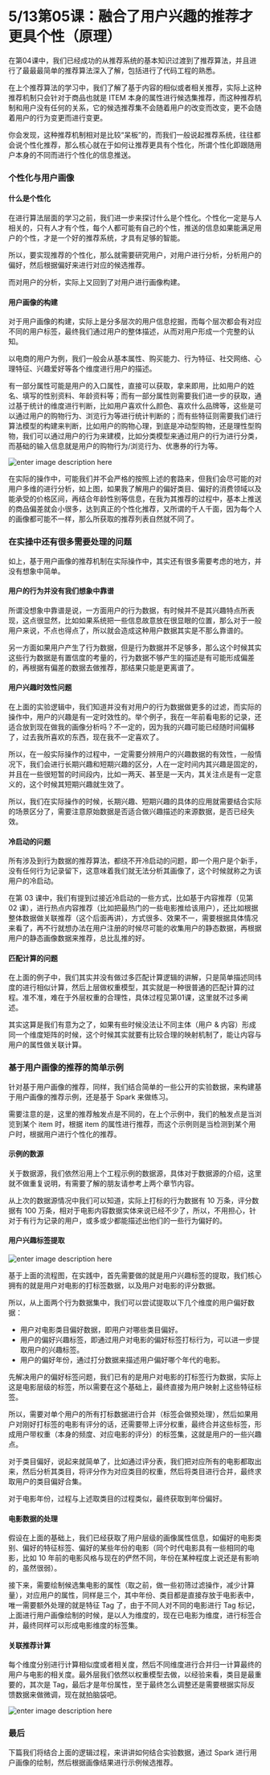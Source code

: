 # 5/13第05课：融合了用户兴趣的推荐才更具个性（原理）

在第04课中，我们已经成功的从推荐系统的基本知识过渡到了推荐算法，并且进行了最最最简单的推荐算法深入了解，包括进行了代码工程的熟悉。

在上个推荐算法的学习中，我们了解了基于内容的相似或者相关推荐，实际上这种推荐机制只会针对于商品也就是 ITEM 本身的属性进行候选集推荐，而这种推荐机制和用户没有任何的关系，它的候选推荐集不会随着用户的改变而改变，更不会随着用户的行为变更而进行变更。

你会发现，这种推荐机制相对是比较“呆板”的，而我们一般说起推荐系统，往往都会说个性化推荐，那么核心就在于如何让推荐更具有个性化，所谓个性化即跟随用户本身的不同而进行个性化的信息推送。

### 个性化与用户画像

#### 什么是个性化

在进行算法层面的学习之前，我们进一步来探讨什么是个性化。个性化一定是与人相关的，只有人才有个性，每个人都可能有自己的个性，推送的信息如果能满足用户的个性，才是一个好的推荐系统，才具有足够的智能。

所以，要实现推荐的个性化，那么就需要研究用户，对用户进行分析，分析用户的偏好，然后根据偏好来进行对应的候选推荐。

而对用户的分析，实际上又回到了对用户进行画像构建。

#### 用户画像的构建

对于用户画像的构建，实际上是分多层次的用户信息挖掘，而每个层次都会有对应不同的用户标签，最终我们通过用户的整体描述，从而对用户形成一个完整的认知。

以电商的用户为例，我们一般会从基本属性、购买能力、行为特征、社交网络、心理特征、兴趣爱好等各个维度进行用户的描述。

有一部分属性可能是用户的入口属性，直接可以获取，拿来即用，比如用户的姓名、填写的性别资料、年龄资料等；而有一部分属性则需要我们进一步的获取，通过基于统计的维度进行判断，比如用户喜欢什么颜色、喜欢什么品牌等，这些是可以通过用户的购物行为、浏览行为等进行统计判断的；而有些特征则需要我们进行算法模型的构建来判断，比如用户的购物心理，到底是冲动型购物，还是理性型购物，我们可以通过用户的行为来建模，比如分类模型来通过用户的行为进行分类，而基础的输入信息就是用户的购物行为/浏览行为、优惠券的行为等。

![enter image description here](https://images.gitbook.cn/89f964c0-8579-11e8-8478-85a6d4c291b2)

在实际的操作中，可能我们并不会严格的按照上述的套路来，但我们会尽可能的对用户多维的进行分析，如上图，如果我了解用户的偏好类目、偏好的消费领域以及能承受的价格区间，再结合年龄性别等信息，在我为其推荐的过程中，基本上推送的商品偏差就会小很多，达到真正的个性化推荐，又所谓的千人千面，因为每个人的画像都可能不一样，那么所获取的推荐列表自然就不同了。

### 在实操中还有很多需要处理的问题

如上，基于用户画像的推荐机制在实际操作中，其实还有很多需要考虑的地方，并没有想象中简单。

#### 用户的行为并没有我们想象中靠谱

所谓没想象中靠谱是说，一方面用户的行为数据，有时候并不是其兴趣特点所表现，这点很显然，比如如果系统把一些信息故意放在很显眼的位置，那么对于一般用户来说，不点也得点了，所以就会造成这种用户数据其实是不那么靠谱的。

另一方面如果用户产生了行为数据，但是行为数据并不足够多，那么这个时候其实这些行为数据是有置信度的考量的，行为数据不够产生的描述是有可能形成偏差的，再根据有偏差的数据去做推荐，那结果只能是更离谱了。

#### 用户兴趣时效性问题

在上面的实验逻辑中，我们知道并没有对用户的行为数据做更多的过滤，而实际的操作中，用户的兴趣是有一定时效性的。举个例子，我在一年前看电影的记录，还适合放到现在做我的画像分析吗？不一定的，因为我的兴趣可能已经随时间偏移了，过去我所喜欢的东西，现在我不一定喜欢了。

所以，在一般实际操作的过程中，一定需要分辨用户的兴趣数据的有效性，一般情况下，我们会进行长期兴趣和短期兴趣的区分，人在一定时间内其兴趣是固定的，并且在一些很短暂的时间段内，比如一两天、甚至是一天内，其关注点是有一定意义的，这个时候其短期兴趣就生效了。

所以，我们在实际操作的时候，长期兴趣、短期兴趣的具体的应用就需要结合实际的场景区分了，需要注意原始数据是否适合做兴趣描述的来源数据，是否已经失效。

#### 冷启动的问题

所有涉及到行为数据的推荐算法，都绕不开冷启动的问题，即一个用户是个新手，没有任何行为记录留下，这意味着我们就无法分析其画像了，这个时候就称之为该用户的冷启动。

在第 03 课中，我们有提到过接近冷启动的一些方式，比如基于内容推荐（见第 02 课），进行热点内容推荐（比如把最热门的一些电影推给该用户），还比如根据整体数据做关联推荐（这个后面再讲），方式很多、效果不一，需要根据具体情况来看了，再不行就想办法在用户注册的时候尽可能的收集用户的静态数据，再根据用户的静态画像数据来推荐，总比乱推的好。

#### 匹配计算的问题

在上面的例子中，我们其实并没有做过多匹配计算逻辑的讲解，只是简单描述同纬度的进行相似计算，然后上层做权重模型，其实就是一种很普通的匹配计算的过程。准不准，难在于外层权重的合理性，具体过程见第01课，这里就不过多阐述。

其实这算是我们有意为之了，如果有些时候没法让不同主体（用户 & 内容）形成同一个维度矩阵的时候，这个时候其实就要有比较合理的映射机制了，能让内容与用户的属性做关联计算。

### 基于用户画像的推荐的简单示例

针对基于用户画像的推荐，同样，我们结合简单的一些公开的实验数据，来构建基于用户画像的推荐示例，还是基于 Spark 来做练习。

需要注意的是，这里的推荐触发点是不同的，在上个示例中，我们的触发点是当浏览到某个 item 时，根据 item 的属性进行推荐，而这个示例则是当检测到某个用户时，根据用户进行个性化的推荐。

#### 示例的数源

关于数据源，我们依然沿用上个工程示例的数据源，具体对于数据源的介绍，这里就不做重复说明，有需要了解的朋友请参考上两个章节内容。

从上次的数据源情况中我们可以知道，实际上打标的行为数据有 10 万条，评分数据有 100 万条，相对于电影内容数据实体来说已经不少了，所以，不用担心，针对于有行为记录的用户，或多或少都能描述出他们的一些行为偏好的。

#### 用户兴趣标签提取

![enter image description here](https://images.gitbook.cn/a215e100-8579-11e8-b4e1-4b3f0e119272)

基于上面的流程图，在实践中，首先需要做的就是用户兴趣标签的提取，我们核心拥有的就是用户对电影的打标签数据，以及用户对电影的评分数据。

所以，从上面两个行为数据集中，我们可以尝试提取以下几个维度的用户偏好数据：

- 用户对电影类目偏好数据，即用户对哪些类目偏好。
- 用户的偏好兴趣标签，即通过用户对电影的偏好标签打标行为，可以进一步提取用户的兴趣标签。
- 用户的偏好年份，通过打分数据来描述用户偏好哪个年代的电影。

先解决用户的偏好标签问题，我们已有的是用户对电影的打标签行为数据，实际上这是电影层级的标签，所以需要在这个基础上，最终直接为用户映射上这些特征标签。

所以，需要对单个用户的所有打标数据进行合并（标签会做预处理），然后如果用户对刚好打标签的电影有评分的话，还需要带上评分权重，最终合并这些标签，形成用户带权重（本身的频度、对应电影的评分）的标签集，这就是用户的一些兴趣点。

对于类目偏好，说起来就简单了，比如通过评分表，我们把对应所有的电影都取出来，然后分析其类目，将评分作为对应类目的权重，然后将类目进行合并，最终求取用户的类目偏好合集。

对于电影年份，过程与上述取类目的过程类似，最终获取到年份偏好。

#### 电影数据的处理

假设在上面的基础上，我们已经获取了用户层级的画像属性信息，如偏好的电影类别、偏好的特征标签、偏好的某些年份的电影（同个时代电影具有一些相同的电影，比如 10 年前的电影风格与现在的俨然不同，年份在某种程度上说还是有影响的，虽然很弱）。

接下来，需要绘制候选集电影的属性（取之前，做一些初筛过滤操作，减少计算量），对应用户的属性，同样是三个，其中年份、类目都是直接存放于电影表中，唯一需要额外处理的就是特征 Tag 了，由于不同人对不同的电影进行 Tag 标记，上面进行用户画像绘制的时候，是以人为维度的，现在已电影为维度，进行标签合并，最终同样可以形成电影维度的标签集。

#### 关联推荐计算

每个维度分别进行计算相似度或者相关度，然后不同维度进行合并归一计算最终的用户与电影的相关度。最外层我们依然以权重模型去做，以经验来看，类目是最重要的，其次是 Tag，最后才是年份属性，至于最终怎么调整还是需要根据实际反馈数据来做微调，现在就拍脑袋吧。

![enter image description here](https://images.gitbook.cn/b388e3b0-8579-11e8-8478-85a6d4c291b2)

### 最后

下篇我们将结合上面的逻辑过程，来讲讲如何结合实验数据，通过 Spark 进行用户画像的绘制，然后根据画像结果进行示例候选推荐。